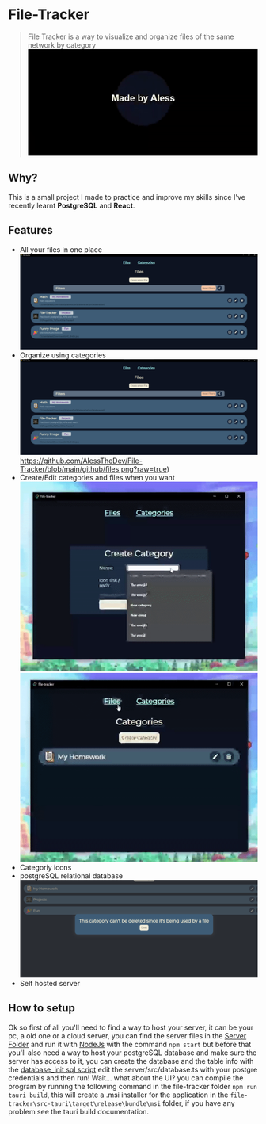 # File-Tracker
> File Tracker is a way to visualize and organize files of the same network by category
![Splashscreen](https://github.com/AlessTheDev/File-Tracker/blob/main/github/splashscreen.gif?raw=true)

## Why? 
This is a small project I made to practice and improve my skills since I've recently learnt **PostgreSQL** and **React**.
## Features

- All your files in one place
  ![Files](https://github.com/AlessTheDev/File-Tracker/blob/main/github/files.png?raw=true)
- Organize using categories
  ![Categories](https://github.com/AlessTheDev/File-Tracker/blob/main/github/files.png?raw=true)https://github.com/AlessTheDev/File-Tracker/blob/main/github/files.png?raw=true)
- Create/Edit categories and files when you want
  ![Create category](https://github.com/AlessTheDev/File-Tracker/blob/main/github/create-category.gif?raw=true)
  ![Create file](https://github.com/AlessTheDev/File-Tracker/blob/main/github/create-file.gif?raw=true)
- Categoriy icons
- postgreSQL relational database
  ![Can't delete categories related with files](https://github.com/AlessTheDev/File-Tracker/blob/main/github/no-delete.png?raw=true)
- Self hosted server

## How to setup
Ok so first of all you'll need to find a way to host your server, it can be your pc, a old one or a cloud server, you can find the server files in the [Server Folder](https://github.com/AlessTheDev/File-Tracker/tree/main/server) and run it with [NodeJs](https://nodejs.org/en) with the command `npm start` but before that
you'll also need a way to host your postgreSQL database and make sure the server has access to it, you can create the database and the table info with the [database_init sql script](https://github.com/AlessTheDev/File-Tracker/blob/main/server/database_init.sql) edit the server/src/database.ts with your postgre credentials and then run!
Wait... what about the UI? 
you can compile the program by running the following command in the file-tracker folder `npm run tauri build`, this will create a .msi installer for the application in the `file-tracker\src-tauri\target\release\bundle\msi` folder, if you have any problem see the tauri build documentation.
